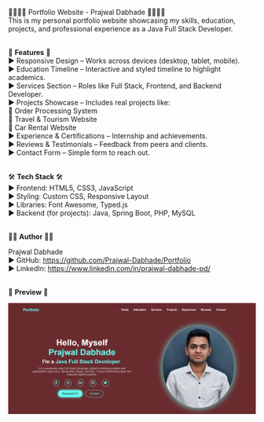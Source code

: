 👨‍💼👨‍💼 Portfolio Website - Prajwal Dabhade 👨‍💼👨‍💼 <br>
This is my personal portfolio website showcasing my skills, education, projects, and professional experience as a Java Full Stack Developer. <br><br>

🚀 **Features** 🚀 <br>
▶️ Responsive Design – Works across devices (desktop, tablet, mobile).<br>
▶️ Education Timeline – Interactive and styled timeline to highlight academics.<br>
▶️ Services Section – Roles like Full Stack, Frontend, and Backend Developer.<br>
▶️ Projects Showcase – Includes real projects like:<br>
    📂 Order Processing System <br>
    📂 Travel & Tourism Website <br>
    📂 Car Rental Website<br>
▶️ Experience & Certifications – Internship and achievements. <br>
▶️ Reviews & Testimonials – Feedback from peers and clients. <br>
▶️ Contact Form – Simple form to reach out. <br> <br>

🛠️ **Tech Stack** 🛠️ <br>
▶️ Frontend: HTML5, CSS3, JavaScript <br>
▶️ Styling: Custom CSS, Responsive Layout <br>
▶️ Libraries: Font Awesome, Typed.js <br>
▶️ Backend (for projects): Java, Spring Boot, PHP, MySQL <br><br>

🧑‍💻 **Author** 🧑‍💻<br>

Prajwal Dabhade<br>
▶️ GitHub: https://github.com/Prajwal-Dabhade/Portfolio <br>
▶️ LinkedIn: https://www.linkedin.com/in/prajwal-dabhade-pd/ <br> <br>

📸 **Preview** 📸


<img src="./image/Portfolio Header.png">
